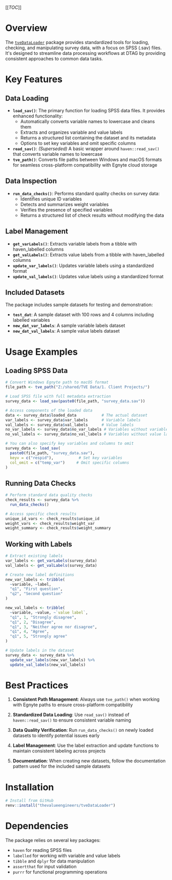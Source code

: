 [[_TOC_]]

# Overview

The [`tveDataLoader`](https://github.com/thevalueengineers/tveDataLoader) package provides standardized tools for loading, checking, and manipulating survey data, with a focus on SPSS (.sav) files. It's designed to streamline data processing workflows at DTAG by providing consistent approaches to common data tasks.

# Key Features

## Data Loading

- **`load_sav()`**: The primary function for loading SPSS data files. It provides enhanced functionality:
  - Automatically converts variable names to lowercase and cleans them
  - Extracts and organizes variable and value labels
  - Returns a structured list containing the dataset and its metadata
  - Options to set key variables and omit specific columns
- **`read_sav()`**: *(Superseded)* A basic wrapper around `haven::read_sav()` that converts variable names to lowercase
- **`tve_path()`**: Converts file paths between Windows and macOS formats for seamless cross-platform compatibility with Egnyte cloud storage

## Data Inspection

- **`run_data_checks()`**: Performs standard quality checks on survey data:
  - Identifies unique ID variables
  - Detects and summarizes weight variables
  - Verifies the presence of specified variables
  - Returns a structured list of check results without modifying the data

## Label Management

- **`get_varLabels()`**: Extracts variable labels from a tibble with haven_labelled columns
- **`get_valLabels()`**: Extracts value labels from a tibble with haven_labelled columns
- **`update_var_labels()`**: Updates variable labels using a standardized format
- **`update_val_labels()`**: Updates value labels using a standardized format

## Included Datasets

The package includes sample datasets for testing and demonstration:

- **`test_dat`**: A sample dataset with 100 rows and 4 columns including labelled variables
- **`new_dat_var_labels`**: A sample variable labels dataset
- **`new_dat_val_labels`**: A sample value labels dataset

# Usage Examples

## Loading SPSS Data

```r
# Convert Windows Egnyte path to macOS format
file_path <- tve_path("Z:/shared/TVE Data/1. Client Projects/")

# Load SPSS file with full metadata extraction
survey_data <- load_sav(paste0(file_path, "survey_data.sav"))

# Access components of the loaded data
data <- survey_data$loaded_data           # The actual dataset
var_labels <- survey_data$var_labels      # Variable labels
val_labels <- survey_data$val_labels      # Value labels
no_var_labels <- survey_data$no_var_labels # Variables without variable labels
no_val_labels <- survey_data$no_val_labels # Variables without value labels

# You can also specify key variables and columns to omit
survey_data <- load_sav(
  paste0(file_path, "survey_data.sav"),
  keyv = c("respid"),           # Set key variables
  col_omit = c("temp_var")     # Omit specific columns
)
```

## Running Data Checks

```r
# Perform standard data quality checks
check_results <- survey_data %>% 
  run_data_checks()

# Access specific check results
unique_id_vars <- check_results$unique_id
weight_vars <- check_results$weight_var
weight_summary <- check_results$weight_summary
```

## Working with Labels

```r
# Extract existing labels
var_labels <- get_varLabels(survey_data)
val_labels <- get_valLabels(survey_data)

# Create new label definitions
new_var_labels <- tribble(
  ~variable, ~label,
  "q1", "First question",
  "q2", "Second question"
)

new_val_labels <- tribble(
  ~variable, ~value, ~`value label`,
  "q1", 1, "Strongly disagree",
  "q1", 2, "Disagree",
  "q1", 3, "Neither agree nor disagree",
  "q1", 4, "Agree",
  "q1", 5, "Strongly agree"
)

# Update labels in the dataset
survey_data <- survey_data %>%
  update_var_labels(new_var_labels) %>%
  update_val_labels(new_val_labels)
```

# Best Practices

1. **Consistent Path Management**: Always use `tve_path()` when working with Egnyte paths to ensure cross-platform compatibility

2. **Standardized Data Loading**: Use `read_sav()` instead of `haven::read_sav()` to ensure consistent variable naming

3. **Data Quality Verification**: Run `run_data_checks()` on newly loaded datasets to identify potential issues early

4. **Label Management**: Use the label extraction and update functions to maintain consistent labeling across projects

5. **Documentation**: When creating new datasets, follow the documentation pattern used for the included sample datasets

# Installation

```r
# Install from GitHub
renv::install("thevalueengineers/tveDataLoader")
```

# Dependencies

The package relies on several key packages:
- `haven` for reading SPSS files
- `labelled` for working with variable and value labels
- `tibble` and `dplyr` for data manipulation
- `assertthat` for input validation
- `purrr` for functional programming operations
